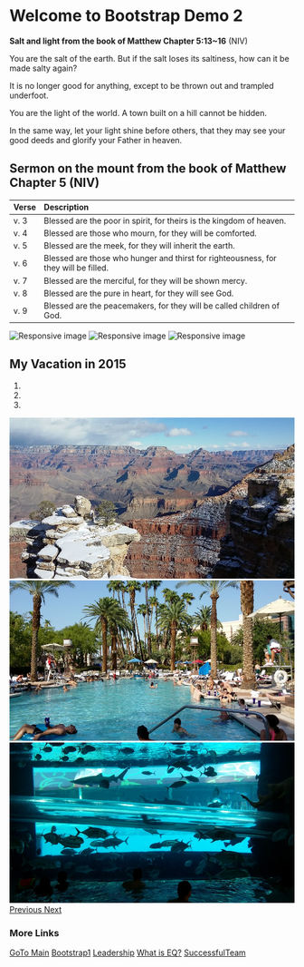 # Welcome to Bootstrap Demo 2
<div class="padded">

<p class="text-primary"><strong>Salt and light from the book of Matthew Chapter 5:13~16</strong> (NIV)</p>
<p class="text-success">You are the salt of the earth. But if the salt loses its saltiness, how can it be made salty again? </p>
<p class="text-info">It is no longer good for anything, except to be thrown out and trampled underfoot.</p>
<p class="text-warning">You are the light of the world. A town built on a hill cannot be hidden.</p>
<p class="text-danger">In the same way, let your light shine before others, that they may see your good deeds and glorify your Father in heaven.</p>
</div>

## Sermon on the mount from the book of Matthew Chapter 5 (NIV)

 |  Verse | Description
 |------------|:--------------------------------------------------------------------------------------------------------------------------------------
 |  v. 3       | Blessed are the poor in spirit, for theirs is the kingdom of heaven. 
 |  v. 4       | Blessed are those who mourn, for they will be comforted. 
 |  v. 5       | Blessed are the meek, for they will inherit the earth. 
 |  v. 6       | Blessed are those who hunger and thirst for righteousness, for they will be filled.
 |  v. 7       | Blessed are the merciful, for they will be shown mercy. 
 |  v. 8       | Blessed are the pure in heart, for they will see God.
 |  v. 9       | Blessed are the peacemakers, for they will be called children of God. 

<img src="/images/vacation/20150821_153753.jpg" alt="Responsive image" class="img-responsive">
<img src="/images/vacation/20150821_113121.jpg" alt="Responsive image" class="img-circle fifty-percent">
<img src="/images/vacation/20150821_130243.jpg" alt="Responsive image" class="img-thumbnail">

## My Vacation in 2015

<div id="carousel2" class="carousel slide" data-ride="carousel">
  <ol class="carousel-indicators">
    <li data-target="#carousel2" data-slide-to="0" class="active"></li>
    <li data-target="#carousel2" data-slide-to="1"></li>
    <li data-target="#carousel2" data-slide-to="2"></li>
  </ol>
  <div class="carousel-inner" role="listbox">
    <div class="item active">
      <img src="../images/vacation/20151225_131946.jpg" alt="First slide">
    </div>
    <div class="item">
      <img src="../images/vacation/20150820_165746.jpg" alt="Second slide">
    </div>
    <div class="item">
      <img src="../images/vacation/20150820_093903.jpg" alt="Third slide">
    </div>
  </div>
  <a class="left carousel-control" href="#carousel2" role="button" data-slide="prev">
    <span class="glyphicon glyphicon-chevron-left" aria-hidden="true"></span>
    <span class="sr-only">Previous</span>
  </a>
  <a class="right carousel-control" href="#carousel2" role="button" data-slide="next">
    <span class="glyphicon glyphicon-chevron-right" aria-hidden="true"></span>
    <span class="sr-only">Next</span>
  </a>
</div>


### More Links 
<p>
<a class="btn btn-info btn-sm" href="../index.html" role="button">GoTo Main</a> 
<a class="btn btn-primary btn-sm" href="../bootstrap/bootstrap-demo01.html" role="button">Bootstrap1</a>
<a class="btn btn-success btn-sm" href="../markdown/leadership.html" role="button">Leadership</a> 
<a class="btn btn-warning btn-sm" href="../markdown/EQ_QnA.html" role="button">What is EQ?</a>
<a class="btn btn-danger btn-sm" href="../markdown/successfulTeam.html" role="button">SuccessfulTeam</a>

</p>
